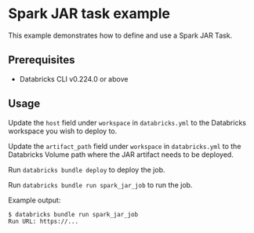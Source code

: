 # Spark JAR task example

This example demonstrates how to define and use a Spark JAR Task.

## Prerequisites

* Databricks CLI v0.224.0 or above

## Usage

Update the `host` field under `workspace` in `databricks.yml` to the Databricks workspace you wish to deploy to.

Update the `artifact_path` field under `workspace` in `databricks.yml` to the Databricks Volume path where the JAR artifact needs to be deployed.

Run `databricks bundle deploy` to deploy the job.

Run `databricks bundle run spark_jar_job` to run the job.

Example output:

```
$ databricks bundle run spark_jar_job
Run URL: https://...


```
